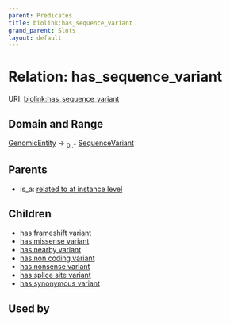 ```yaml
---
parent: Predicates
title: biolink:has_sequence_variant
grand_parent: Slots
layout: default
---
```


# Relation: has_sequence_variant




URI: [biolink:has_sequence_variant](https://w3id.org/biolink/vocab/has_sequence_variant)

## Domain and Range

[GenomicEntity](GenomicEntity.md) ->  <sub>0..\*</sub> [SequenceVariant](SequenceVariant.md)

## Parents

 *  is_a: [related to at instance level](related_to_at_instance_level.md)

## Children

 *  [has frameshift variant](has_frameshift_variant.md)
 *  [has missense variant](has_missense_variant.md)
 *  [has nearby variant](has_nearby_variant.md)
 *  [has non coding variant](has_non_coding_variant.md)
 *  [has nonsense variant](has_nonsense_variant.md)
 *  [has splice site variant](has_splice_site_variant.md)
 *  [has synonymous variant](has_synonymous_variant.md)

## Used by

